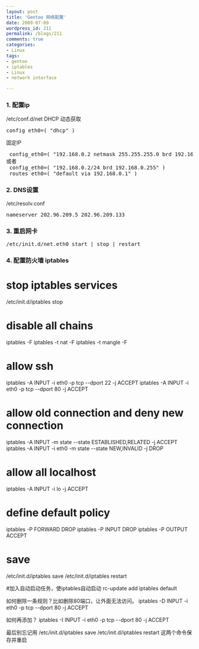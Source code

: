 ```yaml
---
layout: post
title: 'Gentoo 网络配置'
date: 2009-07-09
wordpress_id: 211
permalink: /blogs/211
comments: true
categories:
- Linux
tags:
- gentoo
- iptables
- Linux
- network interface

---
```

### 1. 配置ip
/etc/conf.d/net
DHCP 动态获取
<pre class="prettyprint linenums">
config_eth0=( "dhcp" )
</pre>
固定IP
<pre class="prettyprint linenums">
 config_eth0=( "192.168.0.2 netmask 255.255.255.0 brd 192.168.0.255" )
或者
 config_eth0=( "192.168.0.2/24 brd 192.168.0.255" )
 routes_eth0=( "default via 192.168.0.1" )
</pre>

### 2. DNS设置
/etc/resolv.conf
<pre class="prettyprint linenums">
nameserver 202.96.209.5 202.96.209.133
</pre>

### 3. 重启网卡
<pre class="prettyprint linenums">
/etc/init.d/net.eth0 start | stop | restart
</pre>

### 4. 配置防火墙 iptables
# stop iptables services
/etc/init.d/iptables stop

# disable all chains
iptables -F
iptables -t nat -F
iptables -t mangle -F

# allow ssh
iptables -A INPUT -i eth0 -p tcp --dport 22 -j ACCEPT
iptables -A INPUT -i eth0 -p tcp --dport 80 -j ACCEPT

# allow old connection and deny new connection
iptables -A INPUT -m state --state ESTABLISHED,RELATED -j ACCEPT
iptables -A INPUT -i eth0 -m state --state NEW,INVALID -j DROP

# allow all localhost
iptables -A INPUT -i lo -j ACCEPT

# define default policy
iptables -P FORWARD DROP
iptables -P INPUT DROP
iptables -P OUTPUT ACCEPT

# save
/etc/init.d/iptables save
/etc/init.d/iptables restart

#加入自动启动任务，使iptables自动启动
rc-update add iptables default

如何删除一条规则？比如删除80端口，让外面无法访问。
iptables -D INPUT -i eth0 -p tcp --dport 80 -j ACCEPT

如何再添加？
iptables -I INPUT -i eth0 -p tcp --dport 80 -j ACCEPT

最后别忘记用
/etc/init.d/iptables save
/etc/init.d/iptables restart
这两个命令保存并重启
